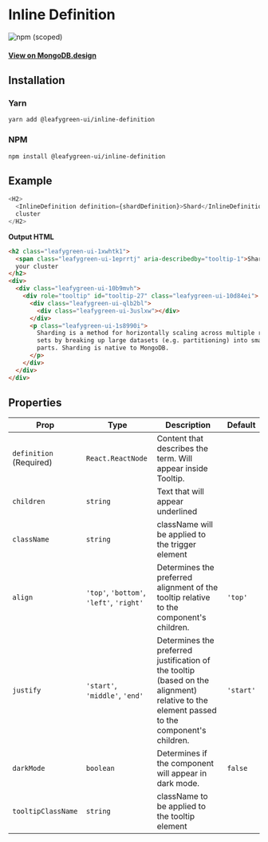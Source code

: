 # Inline Definition

![npm (scoped)](https://img.shields.io/npm/v/@leafygreen-ui/inline-definition.svg)

#### [View on MongoDB.design](https://www.mongodb.design/component/inline-definition/example/)

## Installation

### Yarn

```shell
yarn add @leafygreen-ui/inline-definition
```

### NPM

```shell
npm install @leafygreen-ui/inline-definition
```

## Example

```js
<H2>
  <InlineDefinition definition={shardDefinition}>Shard</InlineDefinition> your
  cluster
</H2>
```

**Output HTML**

```html
<h2 class="leafygreen-ui-1xwhtk1">
  <span class="leafygreen-ui-1eprrtj" aria-describedby="tooltip-1">Shard</span>
  your cluster
</h2>
<div>
  <div class="leafygreen-ui-10b9mvh">
    <div role="tooltip" id="tooltip-27" class="leafygreen-ui-10d84ei">
      <div class="leafygreen-ui-qlb2bl">
        <div class="leafygreen-ui-3uslxw"></div>
      </div>
      <p class="leafygreen-ui-1s8990i">
        Sharding is a method for horizontally scaling across multiple replica
        sets by breaking up large datasets (e.g. partitioning) into smaller
        parts. Sharding is native to MongoDB.
      </p>
    </div>
  </div>
</div>
```

## Properties

| Prop                    | Type                                     | Description                                                                                                                                | Default   |
| ----------------------- | ---------------------------------------- | ------------------------------------------------------------------------------------------------------------------------------------------ | --------- |
| `definition` (Required) | `React.ReactNode`                        | Content that describes the term. Will appear inside Tooltip.                                                                               |           |
| `children`              | `string`                                 | Text that will appear underlined                                                                                                           |           |
| `className`             | `string`                                 | className will be applied to the trigger element                                                                                           |           |
| `align`                 | `'top'`, `'bottom'`, `'left'`, `'right'` | Determines the preferred alignment of the tooltip relative to the component's children.                                                    | `'top'`   |
| `justify`               | `'start'`, `'middle'`, `'end'`           | Determines the preferred justification of the tooltip (based on the alignment) relative to the element passed to the component's children. | `'start'` |
| `darkMode`              | `boolean`                                | Determines if the component will appear in dark mode.                                                                                      | `false`   |
| `tooltipClassName`      | `string`                                 | className to be applied to the tooltip element                                                                                             |           |
